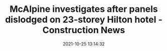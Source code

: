 ---
"title": "McAlpine investigates after panels dislodged on 23-storey Hilton hotel - Construction News"
"date": "2021-10-25 13:14:32"
"feed_name": "GOOGLENEWSCONSTRUCTION"
"feed_website": "https://news.google.com/search?q=construction%2Bincident&hl=en-US&gl=US&ceid=US:en"
"feed_rss": "https://news.google.com/rss/search?q=construction%2Bincident&hl=en-US&gl=US&ceid=US:en"
"link": "https://www.constructionnews.co.uk/contractors/sir-robert-mcalpine/mcalpine-investigates-after-panels-dislodged-on-23-storey-hilton-hotel-25-10-2021/"
"source": "{'href': 'https://www.constructionnews.co.uk', 'title': 'Construction News'}"
"file": "_posts/2021-1-1-b4b24d91869b2f2db81ca47fad3db908ef8a3593.md"
"accident": "0"
"drilling": "0"
"dead": "0"
"injured": "0"
"arrested": "0"
"place": "unknown place"
"where": "unknown site"
"causes": "unknown"
"place_uri": "unknown place"
---